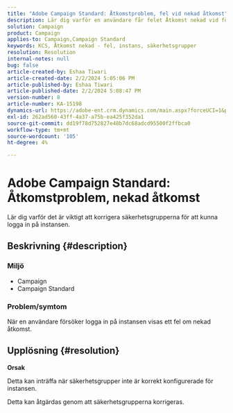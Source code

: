 ```yaml
---
title: "Adobe Campaign Standard: Åtkomstproblem, fel vid nekad åtkomst"
description: Lär dig varför en användare får felet Åtkomst nekad vid försök att logga in på instansen.
solution: Campaign
product: Campaign
applies-to: Campaign,Campaign Standard
keywords: KCS, Åtkomst nekad - fel, instans, säkerhetsgrupper
resolution: Resolution
internal-notes: null
bug: false
article-created-by: Eshaa Tiwari
article-created-date: 2/2/2024 5:05:06 PM
article-published-by: Eshaa Tiwari
article-published-date: 2/2/2024 5:08:47 PM
version-number: 8
article-number: KA-15198
dynamics-url: https://adobe-ent.crm.dynamics.com/main.aspx?forceUCI=1&pagetype=entityrecord&etn=knowledgearticle&id=d983e134-edc1-ee11-9079-6045bd006268
exl-id: 262ad560-43ff-4a37-a75b-ea425f352da1
source-git-commit: dd19f78d752827e48b7dc68adcd95500f2ffbca0
workflow-type: tm+mt
source-wordcount: '105'
ht-degree: 4%

---
```


# Adobe Campaign Standard: Åtkomstproblem, nekad åtkomst


Lär dig varför det är viktigt att korrigera säkerhetsgrupperna för att kunna logga in på instansen.

## Beskrivning {#description}


### <b>Miljö</b>

- Campaign
- Campaign Standard


### <b>Problem/symtom</b>

När en användare försöker logga in på instansen visas ett fel om nekad åtkomst.


## Upplösning {#resolution}




<b>Orsak</b>

Detta kan inträffa när säkerhetsgrupper inte är korrekt konfigurerade för instansen.



Detta kan åtgärdas genom att säkerhetsgrupperna korrigeras.
